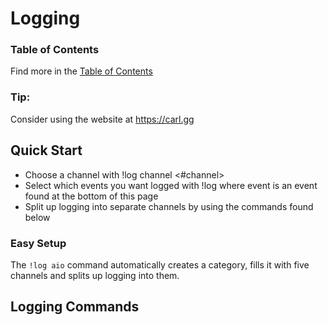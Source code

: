 # Logging

### Table of Contents

Find more in the [Table of Contents](https://github.com/Discord-Bot-Market/carl-bot/blob/main/TOC.md#table-of-contents)

### Tip:
Consider using the website at https://carl.gg

## Quick Start
- Choose a channel with !log channel <#channel>
- Select which events you want logged with !log <event> where event is an event found at the bottom of this page
- Split up logging into separate channels by using the commands found below
  
### Easy Setup
The ``!log aio`` command automatically creates a category, fills it with five channels and splits up logging into them.
  
## Logging Commands
  
